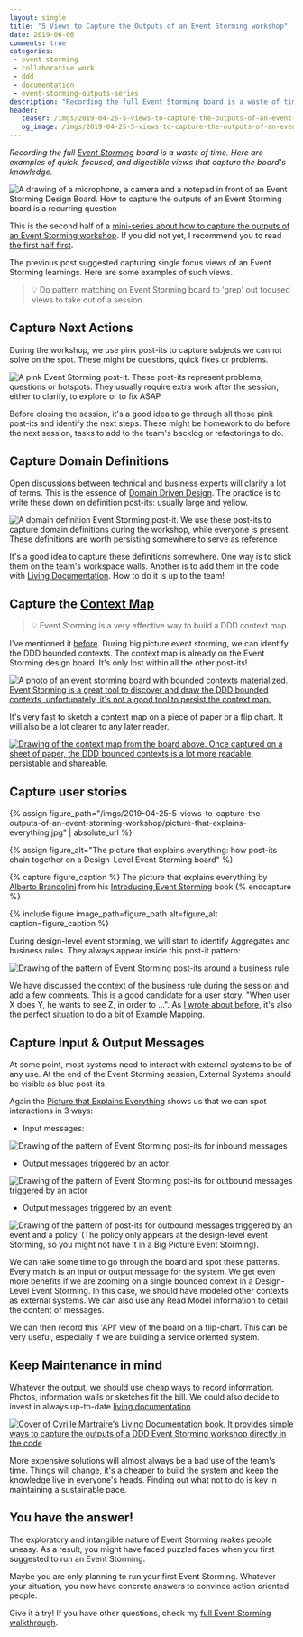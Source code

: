 ```yaml
---
layout: single
title: "5 Views to Capture the Outputs of an Event Storming workshop"
date: 2019-06-06
comments: true
categories:
 - event storming
 - collaborative work
 - ddd
 - documentation
 - event-storming-outputs-series
description: "Recording the full Event Storming board is a waste of time. Here are 5 examples of quick, focused, and digestible views that capture the board's knowledge. Keep track of next actions and domain definitions, draw a context map, draft user stories, list messages between services."
header:
   teaser: /imgs/2019-04-25-5-views-to-capture-the-outputs-of-an-event-storming-workshop/recording-event-storming-teaser.jpeg
   og_image: /imgs/2019-04-25-5-views-to-capture-the-outputs-of-an-event-storming-workshop/recording-event-storming-og.jpeg
---
```

_Recording the full [Event Storming](https://www.eventstorming.com/) board is a waste of time. Here are examples of quick, focused, and digestible views that capture the board's knowledge._

![A drawing of a microphone, a camera and a notepad in front of an Event Storming Design Board. How to capture the outputs of an Event Storming board is a recurring question]({{site.url}}/imgs/2019-04-25-5-views-to-capture-the-outputs-of-an-event-storming-workshop/recording-event-storming.jpeg)

This is the second half of a [mini-series about how to capture the outputs of an Event Storming workshop](/categories/#event-storming-outputs-series). If you did not yet, I recommend you to read [the first half first](/how-to-capture-the-outputs-of-an-event-storming-workshop/).

The previous post suggested capturing single focus views of an Event Storming learnings. Here are some examples of such views.

> 💡 Do pattern matching on Event Storming board to 'grep' out focused views to take out of a session.

## Capture Next Actions

During the workshop, we use pink post-its to capture subjects we cannot solve on the spot. These might be questions, quick fixes or problems.

![A pink Event Storming post-it. These post-its represent problems, questions or hotspots. They usually require extra work after the session, either to clarify, to explore or to fix ASAP]({{site.url}}/imgs/2019-04-25-5-views-to-capture-the-outputs-of-an-event-storming-workshop/problem.png)

Before closing the session, it's a good idea to go through all these pink post-its and identify the next steps. These might be homework to do before the next session, tasks to add to the team's backlog or refactorings to do.

## Capture Domain Definitions

Open discussions between technical and business experts will clarify a lot of terms. This is the essence of [Domain Driven Design](https://en.wikipedia.org/wiki/Domain-driven_design). The practice is to write these down on definition post-its: usually large and yellow.

![A domain definition Event Storming post-it. We use these post-its to capture domain definitions during the workshop, while everyone is present. These definitions are worth persisting somewhere to serve as reference]({{site.url}}/imgs/2019-04-25-5-views-to-capture-the-outputs-of-an-event-storming-workshop/domain-definition.png)

It's a good idea to capture these definitions somewhere. One way is to stick them on the team's workspace walls. Another is to add them in the code with [Living Documentation](https://leanpub.com/livingdocumentation). How to do it is up to the team!

## Capture the [Context Map](https://www.infoq.com/articles/ddd-contextmapping)

> 💡 Event Storming is a very effective way to build a DDD context map.

I've mentioned it [before](/drafting-a-functional-architecture-vision-with-ddd-event-storming-part-1/). During big picture event storming, we can identify the DDD bounded contexts. The context map is already on the Event Storming design board. It's only lost within all the other post-its!

[![A photo of an event storming board with bounded contexts materialized. Event Storming is a great tool to discover and draw the DDD bounded contexts, unfortunately, it's not a good tool to persist the context map.]({{site.url}}/imgs/2019-04-25-5-views-to-capture-the-outputs-of-an-event-storming-workshop/junior-startup-board-small.jpg)]({{site.url}}/imgs/2019-04-25-5-views-to-capture-the-outputs-of-an-event-storming-workshop/junior-startup-board.jpg)

It's very fast to sketch a context map on a piece of paper or a flip chart. It will also be a lot clearer to any later reader.

[![Drawing of the context map from the board above. Once captured on a sheet of paper, the DDD bounded contexts is a lot more readable, persistable and shareable.]({{site.url}}/imgs/2019-04-25-5-views-to-capture-the-outputs-of-an-event-storming-workshop/napkin-ddd-context-map-small.jpg)]({{site.url}}/imgs/2019-04-25-5-views-to-capture-the-outputs-of-an-event-storming-workshop/napkin-ddd-context-map.jpg)

## Capture user stories

{% assign figure_path="/imgs/2019-04-25-5-views-to-capture-the-outputs-of-an-event-storming-workshop/picture-that-explains-everything.jpg" | absolute_url %}
    
{% assign figure_alt="The picture that explains everything: how post-its chain together on a Design-Level Event Storming board" %}
    
{% capture figure_caption %}
The picture that explains everything by [Alberto Brandolini](https://twitter.com/ziobrando) from his [Introducing Event Storming](https://leanpub.com/introducing_eventstorming) book
{% endcapture %}
    
{% include figure image_path=figure_path alt=figure_alt caption=figure_caption %}

During design-level event storming, we will start to identify Aggregates and business rules. They always appear inside this post-it pattern:

![Drawing of the pattern of Event Storming post-its around a business rule]({{site.url}}/imgs/2019-04-25-5-views-to-capture-the-outputs-of-an-event-storming-workshop/business-rule-pattern.png)

We have discussed the context of the business rule during the session and add a few comments. This is a good candidate for a user story. "When user X does Y, he wants to see Z, in order to ...". As [I wrote about before](/how-to-max-out-ddd-big-picture-event-storming-with-other-workshops/), it's also the perfect situation to do a bit of [Example Mapping](https://cucumber.io/blog/example-mapping-introduction/).

## Capture Input & Output Messages

At some point, most systems need to interact with external systems to be of any use. At the end of the Event Storming session, External Systems should be visible as blue post-its.

Again the [Picture that Explains Everything](https://leanpub.com/introducing_eventstorming) shows us that we can spot interactions in 3 ways:

* Input messages:

![Drawing of the pattern of Event Storming post-its for inbound messages]({{site.url}}/imgs/2019-04-25-5-views-to-capture-the-outputs-of-an-event-storming-workshop/input-message-pattern.png)

* Output messages triggered by an actor:

![Drawing of the pattern of Event Storming post-its for outbound messages triggered by an actor]({{site.url}}/imgs/2019-04-25-5-views-to-capture-the-outputs-of-an-event-storming-workshop/actor-output-message-pattern.png)

* Output messages triggered by an event:

![Drawing of the pattern of post-its for outbound messages triggered by an event and a policy. (The policy only appears at the design-level event Storming, so you might not have it in a Big Picture Event Storming).]({{site.url}}/imgs/2019-04-25-5-views-to-capture-the-outputs-of-an-event-storming-workshop/event-output-message.png)

We can take some time to go through the board and spot these patterns. Every match is an input or output message for the system. We get even more benefits if we are zooming on a single bounded context in a Design-Level Event Storming. In this case, we should have modeled other contexts as external systems. We can also use any Read Model information to detail the content of messages.

We can then record this 'API' view of the board on a flip-chart. This can be very useful, especially if we are building a service oriented system.

## Keep Maintenance in mind

Whatever the output, we should use cheap ways to record information. Photos, information walls or sketches fit the bill. We could also decide to invest in always up-to-date [living documentation](https://leanpub.com/livingdocumentation).

[![Cover of Cyrille Martraire's Living Documentation book. It provides simple ways to capture the outputs of a DDD Event Storming workshop directly in the code]({{site.url}}/imgs/2019-04-25-5-views-to-capture-the-outputs-of-an-event-storming-workshop/living-documentation.jpg)](https://leanpub.com/livingdocumentation)

More expensive solutions will almost always be a bad use of the team's time. Things will change, it's a cheaper to build the system and keep the knowledge live in everyone's heads. Finding out what not to do is key in maintaining a sustainable pace.

## You have the answer!

The exploratory and intangible nature of Event Storming makes people uneasy. As a result, you might have faced puzzled faces when you first suggested to run an Event Storming.

Maybe you are only planning to run your first Event Storming. Whatever your situation, you now have concrete answers to convince action oriented people.

Give it a try! If you have other questions, check my [full Event Storming walkthrough](/categories/#squash-bduf-with-event-storming-series).